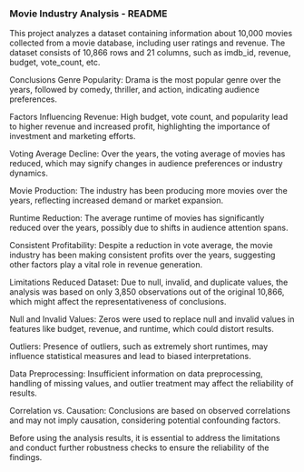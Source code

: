 ### Movie Industry Analysis - README
This project analyzes a dataset containing information about 10,000 movies collected from a movie database, including user ratings and revenue. The dataset consists of 10,866 rows and 21 columns, such as imdb_id, revenue, budget, vote_count, etc.

Conclusions
Genre Popularity: Drama is the most popular genre over the years, followed by comedy, thriller, and action, indicating audience preferences.

Factors Influencing Revenue: High budget, vote count, and popularity lead to higher revenue and increased profit, highlighting the importance of investment and marketing efforts.

Voting Average Decline: Over the years, the voting average of movies has reduced, which may signify changes in audience preferences or industry dynamics.

Movie Production: The industry has been producing more movies over the years, reflecting increased demand or market expansion.

Runtime Reduction: The average runtime of movies has significantly reduced over the years, possibly due to shifts in audience attention spans.

Consistent Profitability: Despite a reduction in vote average, the movie industry has been making consistent profits over the years, suggesting other factors play a vital role in revenue generation.

Limitations
Reduced Dataset: Due to null, invalid, and duplicate values, the analysis was based on only 3,850 observations out of the original 10,866, which might affect the representativeness of conclusions.

Null and Invalid Values: Zeros were used to replace null and invalid values in features like budget, revenue, and runtime, which could distort results.

Outliers: Presence of outliers, such as extremely short runtimes, may influence statistical measures and lead to biased interpretations.

Data Preprocessing: Insufficient information on data preprocessing, handling of missing values, and outlier treatment may affect the reliability of results.

Correlation vs. Causation: Conclusions are based on observed correlations and may not imply causation, considering potential confounding factors.

Before using the analysis results, it is essential to address the limitations and conduct further robustness checks to ensure the reliability of the findings.

